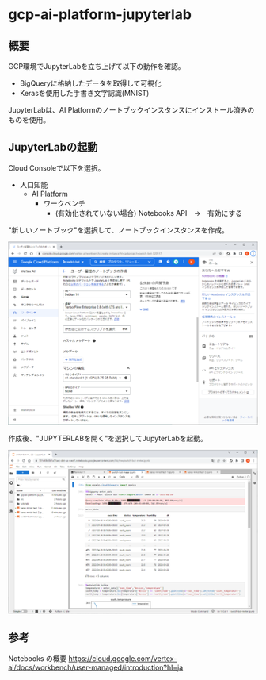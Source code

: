 # gcp-ai-platform-jupyterlab

## 概要

GCP環境でJupyterLabを立ち上げて以下の動作を確認。  

* BigQueryに格納したデータを取得して可視化
* Kerasを使用した手書き文字認識(MNIST)

JupyterLabは、AI Platformのノートブックインスタンスにインストール済みのものを使用。

## JupyterLabの起動

Cloud Consoleで以下を選択。

- 人口知能
    - AI Platform
        - ワークベンチ
            - (有効化されていない場合) Notebooks API　→　有効にする

"新しいノートブック"を選択して、ノートブックインスタンスを作成。

![notebook_instance](image/notebook_instance.png)

作成後、"JUPYTERLABを開く"を選択してJupyterLabを起動。

![notebook_instance](image/jupyterlab.png)

## 参考

Notebooks の概要
https://cloud.google.com/vertex-ai/docs/workbench/user-managed/introduction?hl=ja